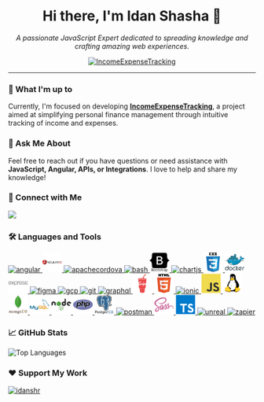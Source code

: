 
<h1 align="center">Hi there, I'm Idan Shasha 👋</h1>

<p align="center">
  <em>A passionate JavaScript Expert dedicated to spreading knowledge and crafting amazing web experiences.</em>
</p>

<p align="center">
  <a href="https://github.com/IdanSHR/IncomeExpenseTracking"><img src="https://img.shields.io/badge/Currently%20Building-IncomeExpenseTracking-blue?style=for-the-badge&logo=github" alt="IncomeExpenseTracking"></a>
</p>

---

### 🌱 What I'm up to

Currently, I'm focused on developing **[IncomeExpenseTracking](https://github.com/IdanSHR/IncomeExpenseTracking)**, a project aimed at simplifying personal finance management through intuitive tracking of income and expenses.

### 💬 Ask Me About

Feel free to reach out if you have questions or need assistance with **JavaScript, Angular, APIs, or Integrations**. I love to help and share my knowledge!

### 🤝 Connect with Me

<p>
  <a href="https://linkedin.com/in/idanshasha"><img src="https://img.shields.io/badge/-Idan_Shasha-blue?style=flat-square&logo=Linkedin&logoColor=white&link=https://linkedin.com/in/idanshasha"></a>
</p>

### 🛠 Languages and Tools

<p  align="left">  <a  href="https://angular.io"  target="_blank"  rel="noreferrer">  <img  src="https://angular.io/assets/images/logos/angular/angular.svg"  alt="angular"  width="40"  height="40"/>  </a>  <a  href="https://angular.io"  target="_blank"  rel="noreferrer">  <img  src="https://raw.githubusercontent.com/devicons/devicon/master/icons/angularjs/angularjs-original-wordmark.svg"  alt="angularjs"  width="40"  height="40"/>  </a>  <a  href="https://cordova.apache.org/"  target="_blank"  rel="noreferrer">  <img  src="https://www.vectorlogo.zone/logos/apache_cordova/apache_cordova-icon.svg"  alt="apachecordova"  width="40"  height="40"/>  </a>  <a  href="https://www.gnu.org/software/bash/"  target="_blank"  rel="noreferrer">  <img  src="https://www.vectorlogo.zone/logos/gnu_bash/gnu_bash-icon.svg"  alt="bash"  width="40"  height="40"/>  </a>  <a  href="https://getbootstrap.com"  target="_blank"  rel="noreferrer">  <img  src="https://raw.githubusercontent.com/devicons/devicon/master/icons/bootstrap/bootstrap-plain-wordmark.svg"  alt="bootstrap"  width="40"  height="40"/>  </a>  <a  href="https://www.chartjs.org"  target="_blank"  rel="noreferrer">  <img  src="https://www.chartjs.org/media/logo-title.svg"  alt="chartjs"  width="40"  height="40"/>  </a>  <a  href="https://www.w3schools.com/css/"  target="_blank"  rel="noreferrer">  <img  src="https://raw.githubusercontent.com/devicons/devicon/master/icons/css3/css3-original-wordmark.svg"  alt="css3"  width="40"  height="40"/>  </a>  <a  href="https://www.docker.com/"  target="_blank"  rel="noreferrer">  <img  src="https://raw.githubusercontent.com/devicons/devicon/master/icons/docker/docker-original-wordmark.svg"  alt="docker"  width="40"  height="40"/>  </a>  <a  href="https://expressjs.com"  target="_blank"  rel="noreferrer">  <img  src="https://raw.githubusercontent.com/devicons/devicon/master/icons/express/express-original-wordmark.svg"  alt="express"  width="40"  height="40"/>  </a>  <a  href="https://www.figma.com/"  target="_blank"  rel="noreferrer">  <img  src="https://www.vectorlogo.zone/logos/figma/figma-icon.svg"  alt="figma"  width="40"  height="40"/>  </a>  <a  href="https://cloud.google.com"  target="_blank"  rel="noreferrer">  <img  src="https://www.vectorlogo.zone/logos/google_cloud/google_cloud-icon.svg"  alt="gcp"  width="40"  height="40"/>  </a>  <a  href="https://git-scm.com/"  target="_blank"  rel="noreferrer">  <img  src="https://www.vectorlogo.zone/logos/git-scm/git-scm-icon.svg"  alt="git"  width="40"  height="40"/>  </a>  <a  href="https://graphql.org"  target="_blank"  rel="noreferrer">  <img  src="https://www.vectorlogo.zone/logos/graphql/graphql-icon.svg"  alt="graphql"  width="40"  height="40"/>  </a>  <a  href="https://gulpjs.com"  target="_blank"  rel="noreferrer">  <img  src="https://raw.githubusercontent.com/devicons/devicon/master/icons/gulp/gulp-plain.svg"  alt="gulp"  width="40"  height="40"/>  </a>  <a  href="https://www.w3.org/html/"  target="_blank"  rel="noreferrer">  <img  src="https://raw.githubusercontent.com/devicons/devicon/master/icons/html5/html5-original-wordmark.svg"  alt="html5"  width="40"  height="40"/>  </a>  <a  href="https://ionicframework.com"  target="_blank"  rel="noreferrer">  <img  src="https://upload.wikimedia.org/wikipedia/commons/d/d1/Ionic_Logo.svg"  alt="ionic"  width="40"  height="40"/>  </a>  <a  href="https://developer.mozilla.org/en-US/docs/Web/JavaScript"  target="_blank"  rel="noreferrer">  <img  src="https://raw.githubusercontent.com/devicons/devicon/master/icons/javascript/javascript-original.svg"  alt="javascript"  width="40"  height="40"/>  </a>  <a  href="https://www.linux.org/"  target="_blank"  rel="noreferrer">  <img  src="https://raw.githubusercontent.com/devicons/devicon/master/icons/linux/linux-original.svg"  alt="linux"  width="40"  height="40"/>  </a>  <a  href="https://www.mongodb.com/"  target="_blank"  rel="noreferrer">  <img  src="https://raw.githubusercontent.com/devicons/devicon/master/icons/mongodb/mongodb-original-wordmark.svg"  alt="mongodb"  width="40"  height="40"/>  </a>  <a  href="https://www.mysql.com/"  target="_blank"  rel="noreferrer">  <img  src="https://raw.githubusercontent.com/devicons/devicon/master/icons/mysql/mysql-original-wordmark.svg"  alt="mysql"  width="40"  height="40"/>  </a>  <a  href="https://nodejs.org"  target="_blank"  rel="noreferrer">  <img  src="https://raw.githubusercontent.com/devicons/devicon/master/icons/nodejs/nodejs-original-wordmark.svg"  alt="nodejs"  width="40"  height="40"/>  </a>  <a  href="https://www.php.net"  target="_blank"  rel="noreferrer">  <img  src="https://raw.githubusercontent.com/devicons/devicon/master/icons/php/php-original.svg"  alt="php"  width="40"  height="40"/>  </a>  <a  href="https://www.postgresql.org"  target="_blank"  rel="noreferrer">  <img  src="https://raw.githubusercontent.com/devicons/devicon/master/icons/postgresql/postgresql-original-wordmark.svg"  alt="postgresql"  width="40"  height="40"/>  </a>  <a  href="https://postman.com"  target="_blank"  rel="noreferrer">  <img  src="https://www.vectorlogo.zone/logos/getpostman/getpostman-icon.svg"  alt="postman"  width="40"  height="40"/>  </a>  <a  href="https://sass-lang.com"  target="_blank"  rel="noreferrer">  <img  src="https://raw.githubusercontent.com/devicons/devicon/master/icons/sass/sass-original.svg"  alt="sass"  width="40"  height="40"/>  </a>  <a  href="https://www.typescriptlang.org/"  target="_blank"  rel="noreferrer">  <img  src="https://raw.githubusercontent.com/devicons/devicon/master/icons/typescript/typescript-original.svg"  alt="typescript"  width="40"  height="40"/>  </a>  <a  href="https://unrealengine.com/"  target="_blank"  rel="noreferrer">  <img  src="https://raw.githubusercontent.com/kenangundogan/fontisto/036b7eca71aab1bef8e6a0518f7329f13ed62f6b/icons/svg/brand/unreal-engine.svg"  alt="unreal"  width="40"  height="40"/>  </a>  <a  href="https://zapier.com"  target="_blank"  rel="noreferrer">  <img  src="https://www.vectorlogo.zone/logos/zapier/zapier-icon.svg"  alt="zapier"  width="40"  height="40"/>  </a>  </p>

### 📈 GitHub Stats

<p>
  <img src="https://github-readme-stats.vercel.app/api/top-langs/?username=idanshr&layout=compact" alt="Top Languages">
</p>

### ❤ Support My Work

<p>
  <a href="https://www.buymeacoffee.com/idanshr"><img src="https://cdn.buymeacoffee.com/buttons/v2/default-yellow.png" height="50" width="210" alt="idanshr" /></a>
</p>
